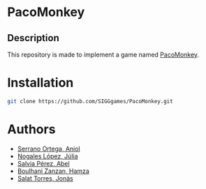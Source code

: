# PacoMonkey

## Description

This repository is made to implement a game named [PacoMonkey](https://github.com/SIGGgames/PacoMonkey.git).

# Installation

````sh
git clone https://github.com/SIGGgames/PacoMonkey.git
````

# Authors

- [Serrano Ortega, Aniol](https://github.com/Aniol0012)
- [Nogales López, Júlia](https://github.com/julianogales)
- [Salvia Pérez, Abel](https://github.com/Abelitux)
- [Boulhani Zanzan, Hamza](https://github.com/Jamshaa)
- [Salat Torres, Jonàs](https://github.com/Quiracle)


